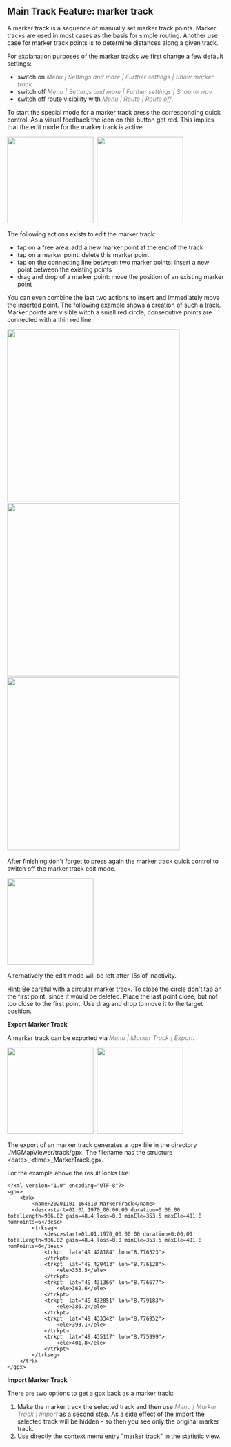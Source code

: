 ## Main Track Feature: marker track 

A marker track is a sequence of manually set marker track points. Marker tracks are used in most cases as the basis for simple routing.
Another use case for marker track points is to determine distances along a given track.

For explanation purposes of the marker tracks we first change a few default settings:
- switch on <span style="color:gray">*Menu | Settings and more | Further settings | Show marker track*</span>
- switch off <span style="color:gray">*Menu | Settings and more | Further settings | Snap to way*</span>
- switch off route visibility with <span style="color:gray">*Menu | Route | Route off*</span>.

To start the special mode for a marker track press the corresponding quick control.
As a visual feedback the icon on this button get red. This implies that the edit mode for the marker track is active.

<img src="./Quick1.png" width="200" />&nbsp;
<img src="./Quick2.png" width="200" />&nbsp;

<a id="action"> </a>The following actions exists to edit the marker track:
- tap on a free area: add a new marker point at the end of the track
- tap on a marker point: delete this marker point
- tap on the connecting line between two marker points: insert a new point between the existing points
- drag and drop of a marker point: move the position of an existing marker point

You can even combine the last two actions to insert and immediately move the inserted point.
The following example shows a creation of such a track. Marker points are visible witch a small red circle, 
consecutive points are connected with a thin red line:

<img src="./MT1.png" width="400" />&nbsp;
<img src="./MT4.png" width="400" />&nbsp;
<img src="./MT6.png" width="400" />&nbsp;

After finishing don't forget to press again the marker track quick control to switch off the marker track edit mode.

<img src="./Quick3.png" width="200" />&nbsp;

Alternatively the edit mode will be left after 15s of inactivity.

Hint: Be careful with a circular marker track. To close the circle don't tap an the first point, since it would be deleted. Place the last point close,
but not too close to the first point. Use drag and drop to move it to the target position.

**Export Marker Track**

A marker track can be exported via
<span style="color:gray">*Menu | Marker Track | Export*</span>.

<img src="./MarkerExport1.png" width="200" />&nbsp;
<img src="./MarkerExport2.png" width="200" />&nbsp;

The export of an marker track generates a .gpx file in the directory ./MGMapViewer/track/gpx.
The filename has the structure \<date>_\<time>_MarkerTrack.gpx.

For the example above the result looks like:

```
<?xml version="1.0" encoding="UTF-8"?>
<gpx>
	<trk>
		<name>20201101_164510_MarkerTrack</name>
		<desc>start=01.01.1970_00:00:00 duration=0:00:00 totalLength=986.02 gain=48.4 loss=0.0 minEle=353.5 maxEle=401.8 numPoints=6</desc>
		<trkseg>
			<desc>start=01.01.1970_00:00:00 duration=0:00:00 totalLength=986.02 gain=48.4 loss=0.0 minEle=353.5 maxEle=401.8 numPoints=6</desc>
			<trkpt  lat="49.428184" lon="8.776523">
			</trkpt>
			<trkpt  lat="49.429413" lon="8.776128">
				<ele>353.5</ele>
			</trkpt>
			<trkpt  lat="49.431366" lon="8.776677">
				<ele>362.6</ele>
			</trkpt>
			<trkpt  lat="49.432851" lon="8.779183">
				<ele>386.2</ele>
			</trkpt>
			<trkpt  lat="49.433342" lon="8.776952">
				<ele>393.1</ele>
			</trkpt>
			<trkpt  lat="49.435117" lon="8.775999">
				<ele>401.8</ele>
			</trkpt>
		</trkseg>
	</trk>
</gpx>
```

**Import Marker Track**

There are two options to get a gpx back as a marker track:

1. Make the marker track the selected track and then use
<span style="color:gray">*Menu | Marker Track | Import*</span>  as a second step.
As a side effect of the import the selected track will be hidden - so then you see only the original marker track.
2. Use directly the context menu entry "marker track" in the statistic view.

